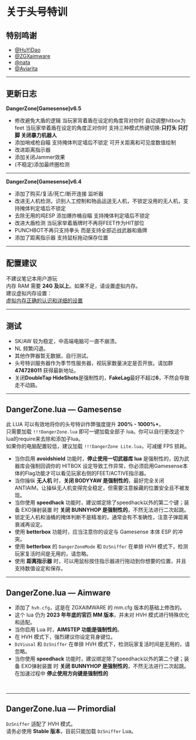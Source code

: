 # 关于头号特训
## 特别鸣谢
- [@HuYiDao](https://github.com/huyudai)<br>
- [@ZGXaimware](https://github.com/zgxaimware)<br>
- [@nata](https://github.com/explodingdigg)<br>
- [@Aviarita](https://github.com/Aviarita)<br>
---
## 更新日志
**DangerZone[Gamesense]v6.5**<br>
- 修改避免大盾的逻辑 当玩家背着盾在设定的角度背对你时 自动调整hitbox为feet 当玩家举着盾在设定的角度正对你时 支持三种模式热键切换:**只打头 只打脚 关闭暴力机器人**<br>
- 添加哨戒枪自瞄 支持掩体判定墙后不锁定 可开关距离和可见度数值绘制<br>
- 改进距离指示器<br>
- 添加关闭Jammer效果<br>
- (不稳定)添加最终圈检测<br>
---
**DangerZone[Gamesense]v6.4**<br>
- 添加了购买/复活/死亡/断开连接 监听器<br>
- 改进无人机检测，识别人工控制和物品运送无人机，不锁定没用的无人机，支持掩体判定墙后不锁定<br>
- 去除无用的鸡ESP 添加爆炸桶自瞄 支持掩体判定墙后不锁定<br>
- 改进大盾检测 当玩家举着盾牌时不再将FEET作为HIT部位<br>
- PUNCHBOT不再只支持拳头 而是支持全部近战武器和盾牌<br>
- 添加了距离指示器 支持鼠标拖动保存位置<br>
---
## 配置建议
不建议笔记本用户游玩<br>
内存 RAM 需要 **24G 及以上**。如果不足，请设置虚拟内存。<br>
建议虚拟内存设置： <br> 
[虚拟内存正确的认识和详细的设置](https://www.bilibili.com/video/BV1Zj411g73o/) <br>

---
## 测试
- SK/AW 较为稳定，中高端电脑可一直不崩溃。<br>
- NL 频繁闪退。<br>
- 其他作弊器暂无数据，自行测试。<br>
- 头号特训服务器作为季节性服务器，视玩家数量决定是否开放。请加群 **474728011** 获得最新地址。<br>
- 关闭**DoubleTap HideShots**是强制性的，**FakeLag**最好不超过**6**，不然会导致走不动路。<br>
---
## DangerZone.lua — Gamesense
此 LUA 可以有效地将你的头号特训作弊强度提升 **200% - 1000%+**。<br>
只需要加载 `!!!DangerZone.lua` 即可一键加载全部子 lua。你可以自行更改这个lua的require来去除和添加子lua。<br>
如果你的电脑配置较低，建议加载 `!!!DangerZone Lite.lua`，可减缓 FPS 损耗。<br>
- 当你启用 **avoidshield** 功能时，**停止使用一切武器库 lua** 是强制性的，因为武器库会强制回调你的 HITBOX 设定导致工作异常，你必须启用Gamesense本体的Flag功能才可以看见玩家右侧的FEET/ACTIVE指示器。<br>
- 当你操纵 **无人机** 时，**关闭 BODYYAW 是强制性的**，最好完全关闭 ANTIAIM，让操纵无人机变得完全稳定，但需要注意躲藏的位置安全且不被发现。<br>
- 当你使用 **speedhack** 功能时，建议绑定除了speedhack以外的第二个键；装备 EXO弹射装置 时 **关闭 BUNNYHOP 是强制性的**，不然无法进行二次起跳。<br>
- 锁定无人机和油桶的掩体判断不是精准的，通常会有不准确性，注意子弹距离衰减再设定。<br>
- 使用 **betterbox** 功能时，应当注意你的设定与 Gamesense 本体 ESP 的冲突。<br>
- 使用 **betterbox** 的 `DangerZoneMode` 和 `DzSniffer` 在单排 HVH 模式下，检测玩家复活时间是无用的，请忽略。<br>
- 使用 **距离指示器** 时，可以用鼠标按住指示器进行拖动到你想要的位置，并且支持数值设定和保存。
  
---
## DangerZone.lua — Aimware
- 添加了 `hvh.cfg`，这是在 ZGXAIMWARE 的 mm.cfg 版本的基础上修改的。<br>
- 这个 lua 仍为 **2023 年年底的官匹 MM 版本**，并未对 HVH 模式进行特殊优化和适配。<br>
- 当你启用 Lua 时，**AIMSTEP 功能是强制性的**。<br>
- 在 HVH 模式下，强烈建议你设定背身键位。<br>
- `DzViusal` 和 `DzSniffer` 在单排 HVH 模式下，检测玩家复活时间是无用的，请忽略。<br>
- 当你使用 **speedhack** 功能时，建议绑定除了speedhack以外的第二个键；装备 EXO弹射装置 时 **关闭 BUNNYHOP 是强制性的**，不然无法进行二次起跳。在加速过程中 **停止使用方向键是强制性的**<br>
<br>

---

## DangerZone.lua — Primordial
`DzSniffer` 适配了 HVH 模式。<br>
请务必使用 **Stable 版本**，目前只能加载 `DzSniffer` Lua。<br>

